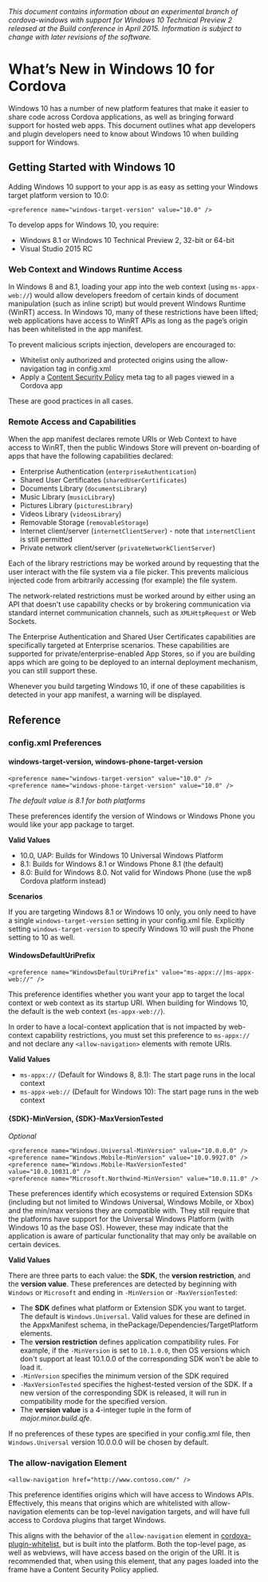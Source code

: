 <!--
#
# Licensed to the Apache Software Foundation (ASF) under one
# or more contributor license agreements.  See the NOTICE file
# distributed with this work for additional information
# regarding copyright ownership.  The ASF licenses this file
# to you under the Apache License, Version 2.0 (the
# "License"); you may not use this file except in compliance
# with the License.  You may obtain a copy of the License at
#
# http://www.apache.org/licenses/LICENSE-2.0
#
# Unless required by applicable law or agreed to in writing,
# software distributed under the License is distributed on an
# "AS IS" BASIS, WITHOUT WARRANTIES OR CONDITIONS OF ANY
#  KIND, either express or implied.  See the License for the
# specific language governing permissions and limitations
# under the License.
#
-->

*This document contains information about an experimental branch of cordova-windows with support for 
Windows 10 Technical Preview 2 released at the Build conference in April 2015.  Information is subject 
to change with later revisions of the software.*

# What’s New in Windows 10 for Cordova #
Windows 10 has a number of new platform features that make it easier to share code across Cordova 
applications, as well as bringing forward support for hosted web apps.  This document outlines what 
app developers and plugin developers need to know about Windows 10 when building support for Windows.

## Getting Started with Windows 10 ##
Adding Windows 10 support to your app is as easy as setting your Windows target platform version to 
10.0:

    <preference name="windows-target-version" value="10.0" />

To develop apps for Windows 10, you require:

* Windows 8.1 or Windows 10 Technical Preview 2, 32-bit or 64-bit
* Visual Studio 2015 RC

### Web Context and Windows Runtime Access ###

In Windows 8 and 8.1, loading your app into the web context (using `ms-appx-web://`) would allow 
developers freedom of certain kinds of document manipulation (such as inline script) but would 
prevent Windows Runtime (WinRT) access.  In Windows 10, many of these restrictions have been lifted; 
web applications have access to WinRT APIs as long as the page’s origin has been whitelisted in the 
app manifest.
  
To prevent malicious scripts injection, developers are encouraged to:

* Whitelist only authorized and protected origins using the allow-navigation tag in config.xml
* Apply a [Content Security Policy](http://content-security-policy.com/) meta tag to all pages 
viewed in a Cordova app

These are good practices in all cases.

### Remote Access and Capabilities ###

When the app manifest declares remote URIs or Web Context to have access to WinRT, then the 
public Windows Store will prevent on-boarding of apps that have the following capabilities 
declared:

* Enterprise Authentication (`enterpriseAuthentication`)
* Shared User Certificates (`sharedUserCertificates`)
* Documents Library (`documentsLibrary`)
* Music Library (`musicLibrary`)
* Pictures Library (`picturesLibrary`)
* Videos Library (`videosLibrary`)
* Removable Storage (`removableStorage`)
* Internet client/server (`internetClientServer`) - note that `internetClient` is 
still permitted
* Private network client/server (`privateNetworkClientServer`)

Each of the library restrictions may be worked around by requesting that the user interact 
with the file system via a file picker.  This prevents malicious injected code from arbitrarily 
accessing (for example) the file system.

The network-related restrictions must be worked around by either using an API that doesn't use 
capability checks or by brokering communication via standard internet communication channels, 
such as `XMLHttpRequest` or Web Sockets.

The Enterprise Authentication and Shared User Certificates capabilities are specifically 
targeted at Enterprise scenarios. These capabilities are supported for private/enterprise-enabled 
App Stores, so if you are building apps which are going to be deployed to an internal deployment 
mechanism, you can still support these. 

Whenever you build targeting Windows 10, if one of these capabilities is detected in your app 
manifest, a warning will be displayed.

## Reference ##

### config.xml Preferences ###

#### windows-target-version, windows-phone-target-version ####

    <preference name="windows-target-version" value="10.0" />
    <preference name="windows-phone-target-version" value="10.0" />

*The default value is 8.1 for both platforms*

These preferences identify the version of Windows or Windows Phone you would like your app 
package to target.

**Valid Values**

* 10.0, UAP: Builds for Windows 10 Universal Windows Platform
* 8.1: Builds for Windows 8.1 or Windows Phone 8.1 (the default)
* 8.0: Build for Windows 8.0. Not valid for Windows Phone (use the wp8 Cordova platform 
instead)

**Scenarios**

If you are targeting Windows 8.1 or Windows 10 only, you only need to have a single 
`windows-target-version` setting in your config.xml file.  Explicitly setting 
`windows-target-version` to specify Windows 10 will push the Phone setting to 10 as well.

#### WindowsDefaultUriPrefix ####
    <preference name="WindowsDefaultUriPrefix" value="ms-appx://|ms-appx-web://" />

This preference identifies whether you want your app to target the local context or web 
context as its startup URI. When building for Windows 10, the default is the web context 
(`ms-appx-web://`).

In order to have a local-context application that is not impacted by web-context capability 
restrictions, you must set this preference to `ms-appx://` and not declare any 
`<allow-navigation>` elements with remote URIs.

**Valid Values**

* `ms-appx://` (Default for Windows 8, 8.1): The start page runs in the local context
* `ms-appx-web://` (Default for Windows 10): The start page runs in the web context

#### {SDK}-MinVersion, {SDK}-MaxVersionTested ####
*Optional*

    <preference name="Windows.Universal-MinVersion" value="10.0.0.0" />
    <preference name="Windows.Mobile-MinVersion" value="10.0.9927.0" />
    <preference name="Windows.Mobile-MaxVersionTested" value="10.0.10031.0" />
    <preference name="Microsoft.Northwind-MinVersion" value="10.0.11.0" />

These preferences identify which ecosystems or required Extension SDKs (including but not 
limited to Windows Universal, Windows Mobile, or Xbox) and the min/max versions they are 
compatible with. They still require that the platforms have support for the Universal 
Windows Platform (with Windows 10 as the base OS). However, these may indicate that the 
application is aware of particular functionality that may only be available on certain 
devices.

**Valid Values**

There are three parts to each value: the **SDK**, the **version restriction**, and the 
**version value**. These preferences are detected by beginning with `Windows` or 
`Microsoft` and ending in `-MinVersion` or `-MaxVersionTested`:

* The **SDK** defines what platform or Extension SDK you want to target. The default is 
`Windows.Universal`. Valid values for these are defined in the AppxManifest schema, 
in thePackage/Dependencies/TargetPlatform elements.
* The **version restriction** defines application compatibility rules. For example, if the 
`-MinVersion` is set to `10.1.0.0`, then OS versions which don't support at least 10.1.0.0 
of the corresponding SDK won't be able to load it.
 * `-MinVersion` specifies the minimum version of the SDK required
 * `-MaxVersionTested` specifies the highest-tested version of the SDK. If a new version of 
 the corresponding SDK is released, it will run in compatibility mode for the specified version.
* The **version value** is a 4-integer tuple in the form of *major.minor.build.qfe*.

If no preferences of these types are specified in your config.xml file, then 
`Windows.Universal` version 10.0.0.0 will be chosen by default.

### The allow-navigation Element ###
    <allow-navigation href="http://www.contoso.com/" />

This preference identifies origins which will have access to Windows APIs.  Effectively, this 
means that origins which are whitelisted with allow-navigation elements can be top-level 
navigation targets, and will have full access to Cordova plugins that target Windows.

This aligns with the behavior of the `allow-navigation` element in 
[cordova-plugin-whitelist](https://github.com/apache/cordova-plugin-whitelist), but is built 
into the platform.  Both the top-level page, as well as webviews, will have access based on 
the origin of the URI.  It is recommended that, when using this element, that any pages loaded 
into the frame have a Content Security Policy applied.
